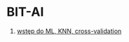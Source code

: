 # BIT-AI
1. [wstęp do ML, KNN, cross-validation](https://github.com/proman3419/BIT-AI/blob/master/1.ipynb)
